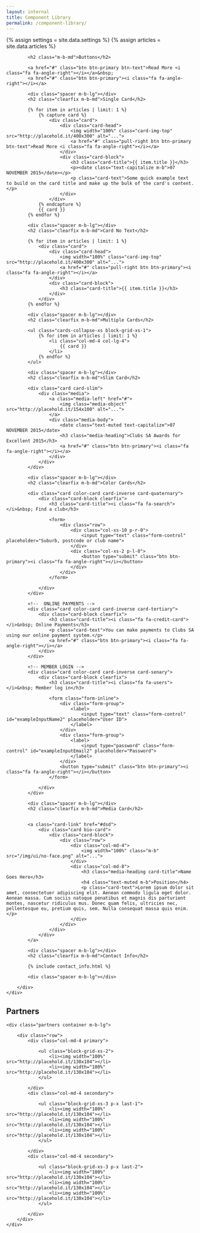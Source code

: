 ```yaml
---
layout: internal
title: Component Library
permalink: /component-library/
---
```


{% assign settings = site.data.settings %}
{% assign articles = site.data.articles %}

<div class="container">
	<div class="row">
		<div class="col-md-4">

			<h2 class="m-b-md">Buttons</h2>

			<a href="#" class="btn btn-primary btn-text">Read More <i class="fa fa-angle-right"></i></a>&nbsp;
			<a href="#" class="btn btn-primary"><i class="fa fa-angle-right"></i></a>

			<div class="spacer m-b-lg"></div>
			<h2 class="clearfix m-b-md">Single Card</h2>

			{% for item in articles | limit: 1 %}
				{% capture card %}
					<div class="card">
						<div class="card-head">
							<img width="100%" class="card-img-top" src="http://placehold.it/400x300" alt="...">
							<a href="#" class="pull-right btn btn-primary btn-text">Read More <i class="fa fa-angle-right"></i></a>
						</div>
						<div class="card-block">
							<h3 class="card-title">{{ item.title }}</h3>
							<p><date class="text-capitalize m-b">07 NOVEMBER 2015</date></p>
							<p class="card-text">Some quick example text to build on the card title and make up the bulk of the card's content.</p>
						</div>
					</div>
				{% endcapture %}
				{{ card }}
			{% endfor %}

			<div class="spacer m-b-lg"></div>
			<h2 class="clearfix m-b-md">Card No Text</h2>

			{% for item in articles | limit: 1 %}
				<div class="card">
					<div class="card-head">
						<img width="100%" class="card-img-top" src="http://placehold.it/400x300" alt="...">
						<a href="#" class="pull-right btn btn-primary"><i class="fa fa-angle-right"></i></a>
					</div>
					<div class="card-block">
						<h3 class="card-title">{{ item.title }}</h3>
					</div>
				</div>
			{% endfor %}

			<div class="spacer m-b-lg"></div>
			<h2 class="clearfix m-b-md">Multiple Cards</h2>

			<ul class="cards-collapse-xs block-grid-xs-1">
				{% for item in articles | limit: 1 %}
					<li class="col-md-4 col-lg-4">
						{{ card }}
					</li>
				{% endfor %}
			</ul>

			<div class="spacer m-b-lg"></div>
			<h2 class="clearfix m-b-md">Slim Card</h2>

			<div class="card card-slim">
				<div class="media">
					<a class="media-left" href="#">
						<img class="media-object" src="http://placehold.it/154x100" alt="...">
					</a>
					<div class="media-body">
						<date class="text-muted text-capitalize">07 NOVEMBER 2015</date>
						<h3 class="media-heading">Clubs SA Awards for Excellent 2015</h3>
						<a href="#" class="btn btn-primary"><i class="fa fa-angle-right"></i></a>
					</div>
				</div>
			</div>

			<div class="spacer m-b-lg"></div>
			<h2 class="clearfix m-b-md">Color Cards</h2>

			<div class="card color-card card-inverse card-quaternary">
				<div class="card-block clearfix">
					<h3 class="card-title"><i class="fa fa-search"></i>&nbsp; Find a club</h3>

					<form>
						<div class="row">
							<div class="col-xs-10 p-r-0">
								<input type="text" class="form-control" placeholder="Suburb, postcode or club name">
							</div>
							<div class="col-xs-2 p-l-0">
								<button type="submit" class="btn btn-primary"><i class="fa fa-angle-right"></i></button>
							</div>
						</div>
					</form>

				</div>
			</div>

			<!--  ONLINE PAYMENTS -->
			<div class="card color-card card-inverse card-tertiary">
				<div class="card-block clearfix">
					<h3 class="card-title"><i class="fa fa-credit-card"></i>&nbsp; Online Payments</h3>
					<p class="card-text">You can make payments to Clubs SA using our online payment system.</p>
					<a href="#" class="btn btn-primary"><i class="fa fa-angle-right"></i></a>
				</div>
			</div>

			<!-- MEMBER LOGIN -->
			<div class="card color-card card-inverse card-senary">
				<div class="card-block clearfix">
					<h3 class="card-title"><i class="fa fa-users"></i>&nbsp; Member log in</h3>

					<form class="form-inline">
						<div class="form-group">
							<label>
								<input type="text" class="form-control" id="exampleInputName2" placeholder="User ID">
							</label>
						</div>
						<div class="form-group">
							<label>
								<input type="password" class="form-control" id="exampleInputEmail2" placeholder="Password">
							</label>
						</div>
						<button type="submit" class="btn btn-primary"><i class="fa fa-angle-right"></i></button>
					</form>

				</div>
			</div>

			<div class="spacer m-b-lg"></div>
			<h2 class="clearfix m-b-md">Media Card</h2>


			<a class="card-link" href="#dsd">
				<div class="card bio-card">
					<div class="card-block">
						<div class="row">
							<div class="col-md-4">
								<img width="100%" class="m-b" src="/img/ui/no-face.png" alt="...">
							</div>
							<div class="col-md-8">
								<h3 class="media-heading card-title">Name Goes Here</h3>
								<h4 class="text-muted m-b">Position</h4>
								<p class="card-text">Lorem ipsum dolor sit amet, consectetuer adipiscing elit. Aenean commodo ligula eget dolor. Aenean massa. Cum sociis natoque penatibus et magnis dis parturient montes, nascetur ridiculus mus. Donec quam felis, ultricies nec, pellentesque eu, pretium quis, sem. Nulla consequat massa quis enim.</p>
							</div>
						</div>
					</div>
				</div>
			</a>

			<div class="spacer m-b-lg"></div>
			<h2 class="clearfix m-b-md">Contact Info</h2>

			{% include contact_info.html %}

			<div class="spacer m-b-lg"></div>

		</div>
	</div>
</div>





<div class="container">
	<h2 class="clearfix m-b-md">Partners</h2>

	<div class="partners container m-b-lg">

		<div class="row">
			<div class="col-md-4 primary">

				<ul class="block-grid-xs-2">
					<li><img width="100%" src="http://placehold.it/130x104"></li>
					<li><img width="100%" src="http://placehold.it/130x104"></li>
				</ul>

			</div>
			<div class="col-md-4 secondary">

				<ul class="block-grid-xs-3 p-x last-1">
					<li><img width="100%" src="http://placehold.it/130x104"></li>
					<li><img width="100%" src="http://placehold.it/130x104"></li>
					<li><img width="100%" src="http://placehold.it/130x104"></li>
				</ul>

			</div>
			<div class="col-md-4 secondary">

				<ul class="block-grid-xs-3 p-x last-2">
					<li><img width="100%" src="http://placehold.it/130x104"></li>
					<li><img width="100%" src="http://placehold.it/130x104"></li>
					<li><img width="100%" src="http://placehold.it/130x104"></li>
				</ul>

			</div>
		</div>
	</div>
</div>